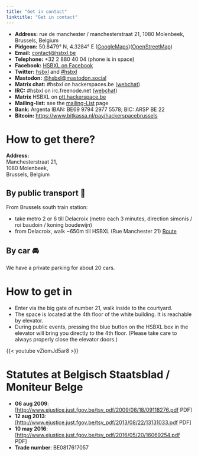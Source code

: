 ```yaml
---
title: "Get in contact"
linktitle: "Get in contact"
---
```



- **Address:** rue de manchester / manchesterstraat 21, 1080
    Molenbeek, Brussels, Belgium
- **Pidgeon:** 50.8479° N, 4.3284° E
    ([GoogleMaps](https://www.google.be/maps/place/HSBXL++Hackerspace+Brussels/@50.8478873,4.3262444,17z/data=!4m5!3m4!1s0x47c3c37ae6875a27:0x962d7fc36e046fa7!8m2!3d50.8478873!4d4.3284331?hl=en))([OpenStreetMap](https://www.openstreetmap.org/node/3664434485))
- **Email:** contact@hsbxl.be
- **Telephone:** +32 2 880 40 04 (phone is in space)
- **Facebook:** [HSBXL on
    Facebook](https://www.facebook.com/groups/hsbxl/)
- **Twitter:** [hsbxl](http://twitter.com/hsbxl) and
    [\#hsbxl](https://twitter.com/search?q=%23hsbxl)
- **Mastodon:**
    [@hsbxl@mastodon.social](https://mastodon.social/@hsbxl)
- **Matrix chat:** \#hsbxl on hackerspaces.be
    ([webchat](https://ptt.hackerspace.be/#/room/#hsbxl:hackerspace.be))
- **IRC:** \#hsbxl on irc.freenode.net
    ([webchat](https://ptt.hackerspaces.be/#/room/#hsbxl:hackerspaces.be))
- **Matrix** HSBXL on
    [ptt.hackerspace.be](https://ptt.hackerspaces.be/#/room/#hsbxl:hackerspace.be)
- **Mailing-list:** see the [ mailing-List](mailing-list "wikilink")
    page
- **Bank:** Argenta IBAN: BE69 9794 2977 5578; BIC: ARSP BE 22
- **Bitcoin:** <https://www.bitkassa.nl/pay/hackerspacebrussels>

# How to get there?

**Address:**  
Manchesterstraat 21,  
1080 Molenbeek,  
Brussels, Belgium

## By public transport 🚆

From Brussels south train station:

  - take metro 2 or 6 till Delacroix (metro each 3 minutes, direction
    simonis / roi baudoin / koning boudewijn)
  - from Delacroix, walk \~650m till HSBXL (Rue Manchester 21)
    [Route](https://www.google.nl/maps/dir/M%C3%A9tro+Station+Delacroix,+Birminghamstraat+98,+1070+Anderlecht/Hackerspace+Brussels+HSBXL,+Manchesterstraat+21,+1080+Brussel/@50.8474325,4.3241349,17z/data=!3m1!4b1!4m14!4m13!1m5!1m1!1s0x47c3c408fb67182d:0x9457582c067c55e1!2m2!1d4.3234784!2d50.8458363!1m5!1m1!1s0x47c3c37ae6875a27:0x962d7fc36e046fa7!2m2!1d4.3284331!2d50.8478873!3e2)

## By car 🚘

We have a private parking for about 20 cars.

# How to get in

- Enter via the big gate of number 21, walk inside to the courtyard.
- The space is located at the 4th floor of the white building. It is reachable by elevator.
- During public events, pressing the blue button on the HSBXL box in the elevator will bring you directly to the 4th floor. (Please take care to always properly close the elevator doors.)

{{< youtube vZiomJd5ar8 >}}

# Statutes at Belgisch Staatsblad / Moniteur Belge
- **06 aug 2009**: [http://www.ejustice.just.fgov.be/tsv_pdf/2009/08/18/09118276.pdf PDF]
- **12 aug 2013**: [http://www.ejustice.just.fgov.be/tsv_pdf/2013/08/22/13131033.pdf PDF]
- **10 may 2016**: [http://www.ejustice.just.fgov.be/tsv_pdf/2016/05/20/16069254.pdf PDF]
- **Trade number**: BE0817617057
